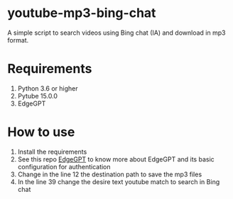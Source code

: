 # youtube-mp3-bing-chat
A simple script to search videos  using Bing chat (IA)  and download in mp3 format.

# Requirements

1. Python 3.6 or higher
2. Pytube 15.0.0
3. EdgeGPT 

# How to use

1. Install the requirements
2. See this repo [EdgeGPT](https://github.com/acheong08/EdgeGPT) to know more about EdgeGPT and its basic configuration for authentication
3. Change in the line 12 the destination path to save the mp3 files
4. In the line 39 change the desire text youtube match to search in Bing chat


